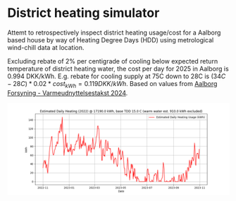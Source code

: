 # District heating simulator
Attemt to retrospectively inspect district heating usage/cost for a Aalborg based house by way of Heating Degree Days (HDD) using metrological wind-chill data at location.

Excluding rebate of 2% per centigrade of cooling below expected return temperature of district heating water, the cost per day for 2025 in Aalborg is 0.994 DKK/kWh.
E.g. rebate for cooling supply at 75C down to 28C is $(34C-28C)*0.02*cost_{kWh}=0.119 DKK/kWh$. Based on values from [Aalborg Forsyning - Varmeudnyttelsestakst 2024](https://www.aalborgforsyning.dk/media/wusbcmtr/aalborg-varme-leveringsbestemmelser-tillaeg-til-bilag-2-varmeudnyttelsestakst-1-juli-2024-endeligversion-16042024-1.pdf). 

![example figure](example.png)
